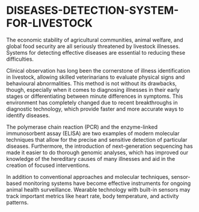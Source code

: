 # DISEASES-DETECTION-SYSTEM-FOR-LIVESTOCK
The economic stability of agricultural communities, animal welfare, and  global food security are all seriously threatened by livestock illnesses. Systems  for detecting effective diseases are essential to reducing these difficulties.

Clinical observation has long been the cornerstone of illness 
identification in livestock, allowing skilled veterinarians to evaluate physical 
signs and behavioural abnormalities. This method is not without its drawbacks, 
though, especially when it comes to diagnosing illnesses in their early stages or 
differentiating between minute differences in symptoms. This environment has 
completely changed due to recent breakthroughs in diagnostic technology, 
which provide faster and more accurate ways to identify diseases. 

The polymerase chain reaction (PCR) and the enzyme-linked 
immunosorbent assay (ELISA) are two examples of modern molecular 
techniques that allow for the precise and sensitive detection of particular 
diseases. Furthermore, the introduction of next-generation sequencing has made 
it easier to do thorough genomic analyses, which has improved our knowledge of 
the hereditary causes of many illnesses and aid in the creation of focused 
interventions. 

In addition to conventional approaches and molecular techniques, 
sensor-based monitoring systems have become effective instruments for ongoing 
animal health surveillance. Wearable technology with built-in sensors may 
track important metrics like heart rate, body temperature, and activity patterns.
